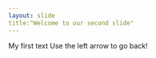 ```yaml
---
layout: slide
title:"Welcome to our second slide"
---
```

My first text
Use the left arrow to go back!
